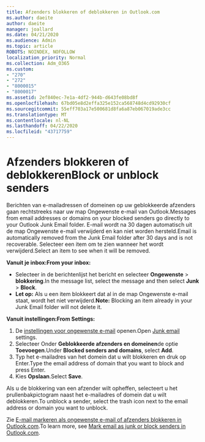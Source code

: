 ```yaml
---
title: Afzenders blokkeren of deblokkeren in Outlook.com
ms.author: daeite
author: daeite
manager: joallard
ms.date: 04/21/2020
ms.audience: Admin
ms.topic: article
ROBOTS: NOINDEX, NOFOLLOW
localization_priority: Normal
ms.collection: Adm_O365
ms.custom:
- "270"
- "272"
- "8000015"
- "8000017"
ms.assetid: 2ef840ec-7e1a-4df2-944b-d643fe08bd8f
ms.openlocfilehash: 67bd05e8d2effa325e152ca568748d4cd92930cf
ms.sourcegitcommit: 55eff703a17e500681d8fa6a87eb067019ade3cc
ms.translationtype: MT
ms.contentlocale: nl-NL
ms.lasthandoff: 04/22/2020
ms.locfileid: "43717759"
---
```

# <a name="block-or-unblock-senders"></a><span data-ttu-id="6defd-102">Afzenders blokkeren of deblokkeren</span><span class="sxs-lookup"><span data-stu-id="6defd-102">Block or unblock senders</span></span>

<span data-ttu-id="6defd-103">Berichten van e-mailadressen of domeinen op uw geblokkeerde afzenders gaan rechtstreeks naar uw map Ongewenste e-mail van Outlook.</span><span class="sxs-lookup"><span data-stu-id="6defd-103">Messages from email addresses or domains on your blocked senders go directly to your Outlook Junk Email folder.</span></span> <span data-ttu-id="6defd-104">E-mail wordt na 30 dagen automatisch uit de map Ongewenste e-mail verwijderd en kan niet worden hersteld.</span><span class="sxs-lookup"><span data-stu-id="6defd-104">Email is automatically removed from the Junk Email folder after 30 days and is not recoverable.</span></span> <span data-ttu-id="6defd-105">Selecteer een item om te zien wanneer het wordt verwijderd.</span><span class="sxs-lookup"><span data-stu-id="6defd-105">Select an item to see when it will be removed.</span></span>

<span data-ttu-id="6defd-106">**Vanuit je inbox:**</span><span class="sxs-lookup"><span data-stu-id="6defd-106">**From your inbox:**</span></span>

- <span data-ttu-id="6defd-107">Selecteer in de berichtenlijst het bericht en selecteer **Ongewenste** > **blokkering**.</span><span class="sxs-lookup"><span data-stu-id="6defd-107">In the message list, select the message and then select **Junk** > **Block**.</span></span>
- <span data-ttu-id="6defd-108">**Let op:** Als u een item blokkeert dat al in de map Ongewenste e-mail staat, wordt het niet verwijderd.</span><span class="sxs-lookup"><span data-stu-id="6defd-108">**Note:** Blocking an item already in your Junk Email folder will not delete it.</span></span>

<span data-ttu-id="6defd-109">**Vanuit instellingen:**</span><span class="sxs-lookup"><span data-stu-id="6defd-109">**From Settings:**</span></span>

1. <span data-ttu-id="6defd-110">De [instellingen voor ongewenste e-mail](https://outlook.live.com/mail/options/mail/junkEmail) openen.</span><span class="sxs-lookup"><span data-stu-id="6defd-110">Open [Junk email](https://outlook.live.com/mail/options/mail/junkEmail) settings.</span></span>
2. <span data-ttu-id="6defd-111">Selecteer Onder **Geblokkeerde afzenders en domeinen**de optie **Toevoegen**.</span><span class="sxs-lookup"><span data-stu-id="6defd-111">Under **Blocked senders and domains**, select **Add**.</span></span>
3. <span data-ttu-id="6defd-112">Typ het e-mailadres van het domein dat u wilt blokkeren en druk op Enter.</span><span class="sxs-lookup"><span data-stu-id="6defd-112">Type the email address of domain that you want to block and press Enter.</span></span>
4. <span data-ttu-id="6defd-113">Kies **Opslaan**.</span><span class="sxs-lookup"><span data-stu-id="6defd-113">Select **Save**.</span></span>

<span data-ttu-id="6defd-114">Als u de blokkering van een afzender wilt opheffen, selecteert u het prullenbakpictogram naast het e-mailadres of domein dat u wilt deblokkeren.</span><span class="sxs-lookup"><span data-stu-id="6defd-114">To unblock a sender, select the trash icon next to the email address or domain you want to unblock.</span></span>

<span data-ttu-id="6defd-115">Zie [E-mail markeren als ongewenste e-mail of afzenders blokkeren in Outlook.com](https://support.office.com/article/a3ece97b-82f8-4a5e-9ac3-e92fa6427ae4?wt.mc_id=Office_Outlook_com_Alchemy).</span><span class="sxs-lookup"><span data-stu-id="6defd-115">To learn more, see [Mark email as junk or block senders in Outlook.com](https://support.office.com/article/a3ece97b-82f8-4a5e-9ac3-e92fa6427ae4?wt.mc_id=Office_Outlook_com_Alchemy).</span></span>
